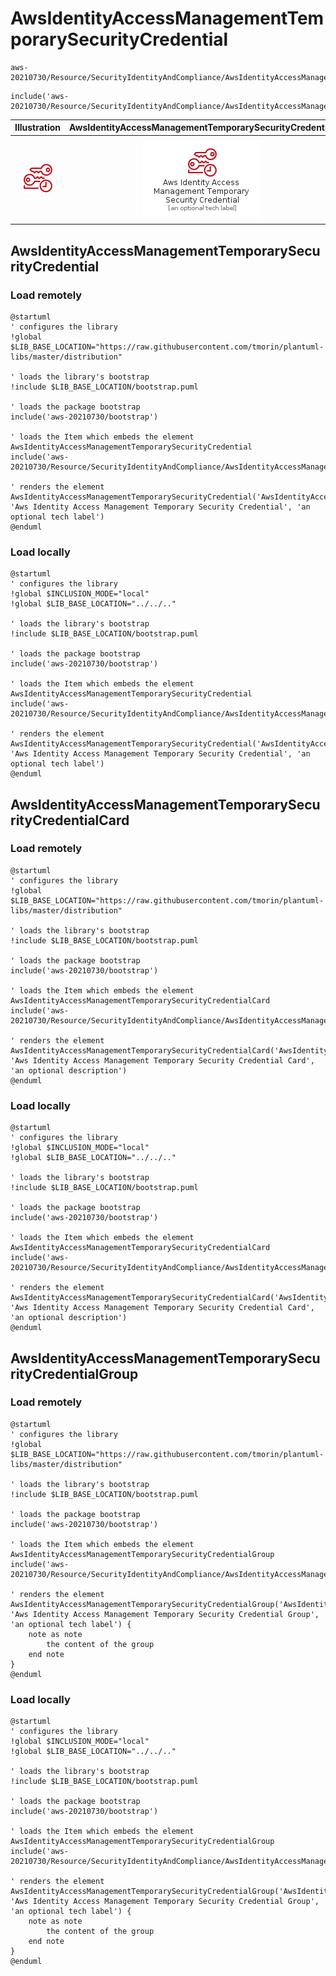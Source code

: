 # AwsIdentityAccessManagementTemporarySecurityCredential


```text
aws-20210730/Resource/SecurityIdentityAndCompliance/AwsIdentityAccessManagementTemporarySecurityCredential
```

```text
include('aws-20210730/Resource/SecurityIdentityAndCompliance/AwsIdentityAccessManagementTemporarySecurityCredential')
```



| Illustration | AwsIdentityAccessManagementTemporarySecurityCredential | AwsIdentityAccessManagementTemporarySecurityCredentialCard | AwsIdentityAccessManagementTemporarySecurityCredentialGroup |
| :---: | :---: | :---: | :---: |
| ![illustration for Illustration](../../../aws-20210730/Resource/SecurityIdentityAndCompliance/AwsIdentityAccessManagementTemporarySecurityCredential.png) | ![illustration for AwsIdentityAccessManagementTemporarySecurityCredential](../../../aws-20210730/Resource/SecurityIdentityAndCompliance/AwsIdentityAccessManagementTemporarySecurityCredential.Local.png) | ![illustration for AwsIdentityAccessManagementTemporarySecurityCredentialCard](../../../aws-20210730/Resource/SecurityIdentityAndCompliance/AwsIdentityAccessManagementTemporarySecurityCredentialCard.Local.png) | ![illustration for AwsIdentityAccessManagementTemporarySecurityCredentialGroup](../../../aws-20210730/Resource/SecurityIdentityAndCompliance/AwsIdentityAccessManagementTemporarySecurityCredentialGroup.Local.png) |




## AwsIdentityAccessManagementTemporarySecurityCredential

### Load remotely
```plantuml
@startuml
' configures the library
!global $LIB_BASE_LOCATION="https://raw.githubusercontent.com/tmorin/plantuml-libs/master/distribution"

' loads the library's bootstrap
!include $LIB_BASE_LOCATION/bootstrap.puml

' loads the package bootstrap
include('aws-20210730/bootstrap')

' loads the Item which embeds the element AwsIdentityAccessManagementTemporarySecurityCredential
include('aws-20210730/Resource/SecurityIdentityAndCompliance/AwsIdentityAccessManagementTemporarySecurityCredential')

' renders the element
AwsIdentityAccessManagementTemporarySecurityCredential('AwsIdentityAccessManagementTemporarySecurityCredential', 'Aws Identity Access Management Temporary Security Credential', 'an optional tech label')
@enduml
```

### Load locally
```plantuml
@startuml
' configures the library
!global $INCLUSION_MODE="local"
!global $LIB_BASE_LOCATION="../../.."

' loads the library's bootstrap
!include $LIB_BASE_LOCATION/bootstrap.puml

' loads the package bootstrap
include('aws-20210730/bootstrap')

' loads the Item which embeds the element AwsIdentityAccessManagementTemporarySecurityCredential
include('aws-20210730/Resource/SecurityIdentityAndCompliance/AwsIdentityAccessManagementTemporarySecurityCredential')

' renders the element
AwsIdentityAccessManagementTemporarySecurityCredential('AwsIdentityAccessManagementTemporarySecurityCredential', 'Aws Identity Access Management Temporary Security Credential', 'an optional tech label')
@enduml
```

## AwsIdentityAccessManagementTemporarySecurityCredentialCard

### Load remotely
```plantuml
@startuml
' configures the library
!global $LIB_BASE_LOCATION="https://raw.githubusercontent.com/tmorin/plantuml-libs/master/distribution"

' loads the library's bootstrap
!include $LIB_BASE_LOCATION/bootstrap.puml

' loads the package bootstrap
include('aws-20210730/bootstrap')

' loads the Item which embeds the element AwsIdentityAccessManagementTemporarySecurityCredentialCard
include('aws-20210730/Resource/SecurityIdentityAndCompliance/AwsIdentityAccessManagementTemporarySecurityCredential')

' renders the element
AwsIdentityAccessManagementTemporarySecurityCredentialCard('AwsIdentityAccessManagementTemporarySecurityCredentialCard', 'Aws Identity Access Management Temporary Security Credential Card', 'an optional description')
@enduml
```

### Load locally
```plantuml
@startuml
' configures the library
!global $INCLUSION_MODE="local"
!global $LIB_BASE_LOCATION="../../.."

' loads the library's bootstrap
!include $LIB_BASE_LOCATION/bootstrap.puml

' loads the package bootstrap
include('aws-20210730/bootstrap')

' loads the Item which embeds the element AwsIdentityAccessManagementTemporarySecurityCredentialCard
include('aws-20210730/Resource/SecurityIdentityAndCompliance/AwsIdentityAccessManagementTemporarySecurityCredential')

' renders the element
AwsIdentityAccessManagementTemporarySecurityCredentialCard('AwsIdentityAccessManagementTemporarySecurityCredentialCard', 'Aws Identity Access Management Temporary Security Credential Card', 'an optional description')
@enduml
```

## AwsIdentityAccessManagementTemporarySecurityCredentialGroup

### Load remotely
```plantuml
@startuml
' configures the library
!global $LIB_BASE_LOCATION="https://raw.githubusercontent.com/tmorin/plantuml-libs/master/distribution"

' loads the library's bootstrap
!include $LIB_BASE_LOCATION/bootstrap.puml

' loads the package bootstrap
include('aws-20210730/bootstrap')

' loads the Item which embeds the element AwsIdentityAccessManagementTemporarySecurityCredentialGroup
include('aws-20210730/Resource/SecurityIdentityAndCompliance/AwsIdentityAccessManagementTemporarySecurityCredential')

' renders the element
AwsIdentityAccessManagementTemporarySecurityCredentialGroup('AwsIdentityAccessManagementTemporarySecurityCredentialGroup', 'Aws Identity Access Management Temporary Security Credential Group', 'an optional tech label') {
    note as note
        the content of the group
    end note
}
@enduml
```

### Load locally
```plantuml
@startuml
' configures the library
!global $INCLUSION_MODE="local"
!global $LIB_BASE_LOCATION="../../.."

' loads the library's bootstrap
!include $LIB_BASE_LOCATION/bootstrap.puml

' loads the package bootstrap
include('aws-20210730/bootstrap')

' loads the Item which embeds the element AwsIdentityAccessManagementTemporarySecurityCredentialGroup
include('aws-20210730/Resource/SecurityIdentityAndCompliance/AwsIdentityAccessManagementTemporarySecurityCredential')

' renders the element
AwsIdentityAccessManagementTemporarySecurityCredentialGroup('AwsIdentityAccessManagementTemporarySecurityCredentialGroup', 'Aws Identity Access Management Temporary Security Credential Group', 'an optional tech label') {
    note as note
        the content of the group
    end note
}
@enduml
```

